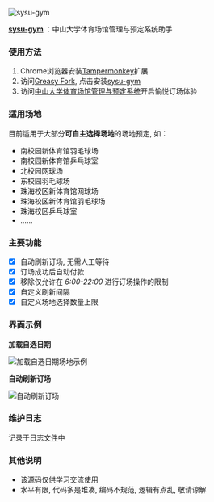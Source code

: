 ![sysu-gym](https://raw.githubusercontent.com/longkaihao/sysu-gym/main/images/sysu-gym.svg)

**[sysu-gym](https://github.com/longkaihao/sysu-gym)** ：中山大学体育场馆管理与预定系统助手

### 使用方法
1. Chrome浏览器安装[Tampermonkey](https://www.tampermonkey.net/)扩展
2. 访问[Greasy Fork](https://greasyfork.org/zh-CN/scripts/424735-sysu-gym), 点击安装[sysu-gym](https://greasyfork.org/scripts/424735-sysu-gym/code/sysu-gym.user.js)
3. 访问[中山大学体育场馆管理与预定系统](http://gym.sysu.edu.cn/)开启愉悦订场体验

### 适用场地
目前适用于大部分**可自主选择场地**的场地预定, 如：
- 南校园新体育馆羽毛球场
- 南校园新体育馆乒乓球室
- 北校园网球场
- 东校园羽毛球场
- 珠海校区新体育馆网球场
- 珠海校区新体育馆羽毛球场
- 珠海校区乒乓球室
- ......


### 主要功能
- [x] 自动刷新订场, 无需人工等待
- [x] 订场成功后自动付款
- [x] 移除仅允许在 *6:00-22:00* 进行订场操作的限制
- [x] 自定义刷新间隔
- [x] 自定义场地选择数量上限

### 界面示例
**加载自选日期**

![加载自选日期场地示例](https://raw.githubusercontent.com/longkaihao/sysu-gym/main/images/load_selected_date.gif)

**自动刷新订场**

![自动刷新订场](https://raw.githubusercontent.com/longkaihao/sysu-gym/main/images/auto-refresh.gif)

### 维护日志
记录于[日志文件](dev.log)中

### 其他说明
- 该源码仅供学习交流使用
- 水平有限, 代码多是堆凑, 编码不规范, 逻辑有点乱, 敬请谅解